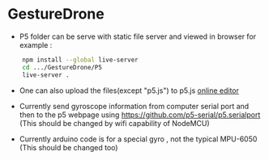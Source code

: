 # GestureDrone

- P5 folder can be serve with static file server and viewed in browser
  for example :

```bash
	npm install --global live-server
	cd .../GestureDrone/P5 
	live-server .
```
- One can also upload the files(except "p5.js") to p5.js [online editor](https://editor.p5js.org/)

- Currently send gyroscope information from computer serial port and then to the p5 webpage using
https://github.com/p5-serial/p5.serialport
  (This should be changed by wifi capability of NodeMCU)

- Currently arduino code is for a special gyro , not the typical MPU-6050
  (This should be changed too)
